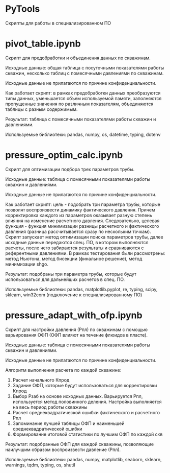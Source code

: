 # PyTools
Скрипты для работы в специализированном ПО

# pivot_table.ipynb
Скрипт для предобработки и объединения данных по скважинам.

Исходные данные: общая таблица с посуточными показателями работы скважин, несколько таблиц с помесячными давлениями по скважинам.

Исходные данные не прилагаются по причине конфиденциальности.

Как работает скрипт: в рамках предобработки данных преобразуются типы данных, уменьшается объем используемой памяти, заполняются пропущенные значения по различным показателям, объединяются таблицы с разным содержимым.

Результат: таблица с помесячными показателями работы скважин и давлениями.

Используемые библиотеки: pandas, numpy, os, datetime, typing, dotenv

# pressure_optim_calc.ipynb
Скрипт для оптимизации подбора трех параметров трубы.

Исходные данные: таблица с помесячными показателями работы скважин и давлениями.

Исходные данные не прилагаются по причине конфиденциальности.

Как работает скрипт: цель - подобрать три параметра трубы, которые позволят воспроизвести динамику фактического давления. Причем корректировка каждого из параметров оказывает разную степень влияния на изменение расчетного давления. Следовательно, целевая функция - функция минимизации разницы расчетного и фактического давления (разница рассчитывается сразу по нескольким точкам). 
Скрипт запускает метод оптимизации поиска параметров трубы, далее исходные данные передаются спец. ПО, в котором выполняются расчеты, после чего забираются результаты и сравниваются с референтными давлениями. 
В рамках тестирования были рассмотрены: метод Ньютона, метод бисекции (финальное решение), метод минимизации shgo.

Результат: подобраны три параметра трубы, которые будут использоваться для дальнейших расчетов в спец. ПО.

Используемые библиотеки: pandas, matplotlib.pyplot, re, typing, scipy, sklearn, win32com (подключение к специализированному ПО)

# pressure_adapt_with_ofp.ipynb
Скрипт для настройки давления (Рпл) по скважинам с помощью варьирования ОФП (ОФП влияют на течение флюидов в пласте).

Исходные данные: таблица с помесячными показателями работы скважин и давлениями.

Исходные данные не прилагаются по причине конфиденциальности.

Алгоритм выполнения расчета по каждой скважине:
1. Расчет начального Кпрод
2. Задание ОФП, которые будут использоваться для корректировки Кпрод
3. Выбор Рзаб на основе исходных данных. Варьируется Рпл, используется метод половинного деления. Настройка выполняется на весь период работы скважины
4. Расчет среднеквадратической ошибки фактического и расчетного Рпл
5. Запоминание лучшей таблицы ОФП и наименьшей среднеквадратической ошибки
6. Формирование итоговой статистики по лучшим ОФП по каждой скв

Результат: подобранные ОФП для каждой скважины, позволяющие наилучшим образом воспроизвести давление (Рпл).

Используемые библиотеки: pandas, numpy, matplotlib, seaborn, sklearn, warnings, tqdm, typing, os, shutil
